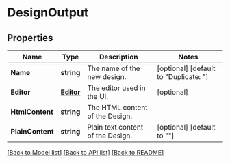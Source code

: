 # DesignOutput

## Properties

Name | Type | Description | Notes
------------ | ------------- | ------------- | -------------
**Name** | **string** | The name of the new design. |[optional] [default to "Duplicate: <original design name>"]
**Editor** | [**Editor**](Editor.md) | The editor used in the UI. |[optional] 
**HtmlContent** | **string** | The HTML content of the Design. |
**PlainContent** | **string** | Plain text content of the Design. |[optional] [default to "<generated from html_content if left empty>"]

[[Back to Model list]](../README.md#documentation-for-models) [[Back to API list]](../README.md#documentation-for-api-endpoints) [[Back to README]](../README.md)


